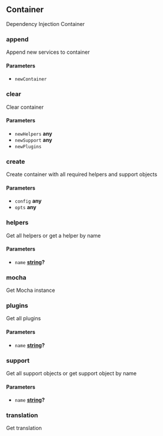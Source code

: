 <!-- Generated by documentation.js. Update this documentation by updating the source code. -->

## Container

Dependency Injection Container

### append

Append new services to container

#### Parameters

-   `newContainer`  

### clear

Clear container

#### Parameters

-   `newHelpers` **any** 
-   `newSupport` **any** 
-   `newPlugins`  

### create

Create container with all required helpers and support objects

#### Parameters

-   `config` **any** 
-   `opts` **any** 

### helpers

Get all helpers or get a helper by name

#### Parameters

-   `name` **[string][1]?** 

### mocha

Get Mocha instance

### plugins

Get all plugins

#### Parameters

-   `name` **[string][1]?** 

### support

Get all support objects or get support object by name

#### Parameters

-   `name` **[string][1]?** 

### translation

Get translation

[1]: https://developer.mozilla.org/docs/Web/JavaScript/Reference/Global_Objects/String
